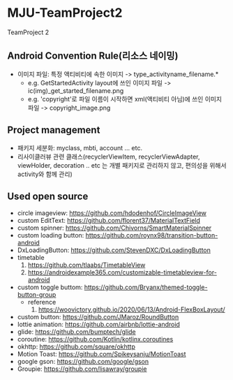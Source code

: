 # MJU-TeamProject2
TeamProject 2

## Android Convention Rule(리소스 네이밍)
* 이미지 파일: 특정 액티비티에 속한 이미지 -> type_activityname_filename.*
    * e.g. GetStartedActivity layout에 쓰인 이미지 파일 -> ic(img)_get_started_filename.png
    * e.g. 'copyright'로 파일 이름이 시작하면 xml(액티비티 아님)에 쓰인 이미지 파일 -> copyright_image.png

## Project management
* 패키지 세분화: myclass, mbti, account ... etc.
* 리사이클러뷰 관련 클래스(recyclerViewItem, recyclerViewAdapter, viewHolder, decoration .. etc 는 개별 패키지로 관리하지 않고, 편의성을 위해서 activity와 함께 관리)

## Used open source 
- circle imageview: https://github.com/hdodenhof/CircleImageView
- custom EditText: https://github.com/florent37/MaterialTextField
- custom spinner: https://github.com/Chivorns/SmartMaterialSpinner
- custom loading button: https://github.com/roynx98/transition-button-android
- DxLoadingButton: https://github.com/StevenDXC/DxLoadingButton
- timetable
  1. https://github.com/tlaabs/TimetableView
  2. https://androidexample365.com/customizable-timetableview-for-android
- custom toggle buttom: https://github.com/Bryanx/themed-toggle-button-group
  - reference
    1. https://woovictory.github.io/2020/06/13/Android-FlexBoxLayout/
- custom button: https://github.com/JMaroz/RoundButton
- lottie animation: https://github.com/airbnb/lottie-android
- glide: https://github.com/bumptech/glide
- coroutine: https://github.com/Kotlin/kotlinx.coroutines
- okhttp: https://github.com/square/okhttp
- Motion Toast: https://github.com/Spikeysanju/MotionToast
- google gson: https://github.com/google/gson
- Groupie: https://github.com/lisawray/groupie
<!-- ## Get Started Activity -->
<!-- ![image](https://user-images.githubusercontent.com/43941383/114131739-1ab4a300-993e-11eb-8497-7c7785d186e0.png)-->

